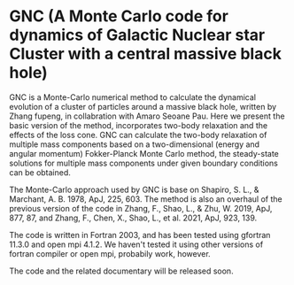 # GNC (A Monte Carlo code for dynamics of Galactic Nuclear star Cluster with a central massive black hole)

  GNC is a Monte-Carlo numerical method to calculate the dynamical evolution of a cluster of particles around a massive black hole, written by Zhang fupeng, in collabration with Amaro Seoane Pau. Here we present the basic version of the method, incorporates two-body relaxation and the effects of the loss cone. GNC can calculate the two-body relaxation of multiple mass components based on a two-dimensional (energy and angular momentum) Fokker-Planck Monte Carlo method, the steady-state solutions for multiple mass components under given boundary conditions can be obtained. 
  
  The Monte-Carlo approach used by GNC is base on Shapiro, S. L., & Marchant, A. B. 1978, ApJ, 225, 603. The method is also an overhaul of the previous version of the code in Zhang, F., Shao, L., & Zhu, W. 2019, ApJ, 877, 87, and Zhang, F., Chen, X., Shao, L., et al. 2021, ApJ, 923, 139.
 
  The code is written in Fortran 2003, and has been tested using gfortran 11.3.0 and open mpi 4.1.2. We haven't tested it using other versions of fortran compiler or open mpi, probabily work, however.
 
  The code and the related documentary will be released soon. 
